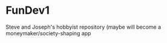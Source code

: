 # FunDev1
Steve and Joseph's hobbyist repository (maybe will become a moneymaker/society-shaping app
